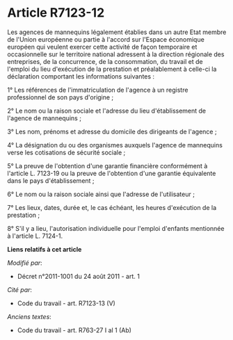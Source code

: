 # Article R7123-12

Les agences de mannequins légalement établies dans un autre Etat membre de l'Union européenne ou partie à l'accord sur
l'Espace économique européen qui veulent exercer cette activité de façon temporaire et occasionnelle sur le territoire
national adressent à la direction régionale des entreprises, de la concurrence, de la consommation, du travail et de l'emploi
du lieu d'exécution de la prestation et préalablement à celle-ci la déclaration comportant les informations suivantes : 

1° Les références de l'immatriculation de l'agence à un registre professionnel de son pays d'origine ; 

2° Le nom ou la raison sociale et l'adresse du lieu d'établissement de l'agence de mannequins ; 

3° Les nom, prénoms et adresse du domicile des dirigeants de l'agence ; 

4° La désignation du ou des organismes auxquels l'agence de mannequins verse les cotisations de sécurité sociale ; 

5° La preuve de l'obtention d'une garantie financière conformément à l'article L. 7123-19 ou la preuve de l'obtention d'une
garantie équivalente dans le pays d'établissement ; 

6° Le nom ou la raison sociale ainsi que l'adresse de l'utilisateur ; 

7° Les lieux, dates, durée et, le cas échéant, les heures d'exécution de la prestation ; 

8° S'il y a lieu, l'autorisation individuelle pour l'emploi d'enfants mentionnée à l'article L. 7124-1.

**Liens relatifs à cet article**

_Modifié par_:

  - Décret n°2011-1001 du 24 août 2011 - art. 1

_Cité par_:

  - Code du travail - art. R7123-13 (V)

_Anciens textes_:

  - Code du travail - art. R763-27 I al 1 (Ab)
